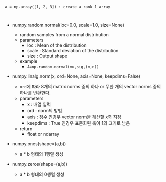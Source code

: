 ```
a = np.array([1, 2, 3]) : create a rank 1 array



```



- numpy.random.normal(loc=0.0, scale=1.0, size=None)
    - random samples from a normal distribution
    - parameters
        - loc : Mean of the distribution
        - scale : Standard deviation of the distribution
        - size : Output shape
    - example
        - `A=np.random.normal(mu,sig,(m,n))`

- numpy.linalg.norm(x, ord=None, axis=None, keepdims=False)
    - `ord`에 따라 8개의 matrix norms 중의 하나 or 무한 개의 vector norms 중의 하나를 반환한다.
    - parameters
        - x : 배열 입력
        - ord : norm의 방법
        - axis :  정수 인경우 vector norm을 계산할 x축 지정
        - keepdims : True 인경우 표준화된 축이 1의 크기로 남음
    - return
        - float or ndarray



- numpy.ones(shape=(a,b))
    - a * b 형태의 1행렬 생성
- numpy.zeros(shape=(a,b))
    - a * b 형태의 0행렬 생성
